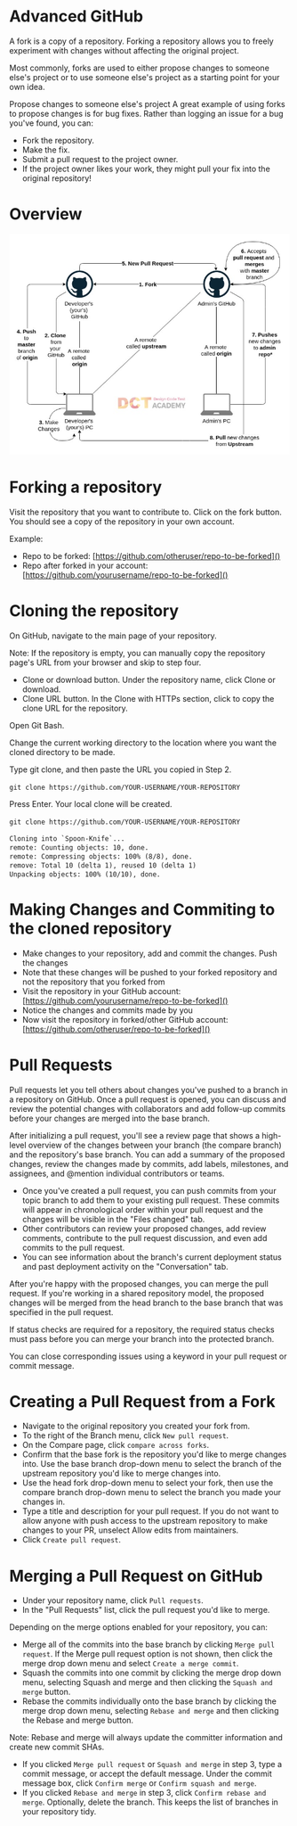 # Advanced GitHub

A fork is a copy of a repository. Forking a repository allows you to freely experiment with changes without affecting the original project.

Most commonly, forks are used to either propose changes to someone else's project or to use someone else's project as a starting point for your own idea.

Propose changes to someone else's project
A great example of using forks to propose changes is for bug fixes. Rather than logging an issue for a bug you've found, you can:

* Fork the repository.
* Make the fix.
* Submit a pull request to the project owner.
* If the project owner likes your work, they might pull your fix into the original repository!

# Overview

![alt text](github.jpg)

# Forking a repository

Visit the repository that you want to contribute to. Click on the fork button. You should see a copy of the repository in your own account.

Example:
* Repo to be forked: [https://github.com/otheruser/repo-to-be-forked]()
* Repo after forked in your account: [https://github.com/yourusername/repo-to-be-forked]()

# Cloning the repository

On GitHub, navigate to the main page of your repository.

Note: If the repository is empty, you can manually copy the repository page's URL from your browser and skip to step four.

* Clone or download button. Under the repository name, click Clone or download.
* Clone URL button. In the Clone with HTTPs section, click to copy the clone URL for the repository.

Open Git Bash.

Change the current working directory to the location where you want the cloned directory to be made.

Type git clone, and then paste the URL you copied in Step 2.

```git clone https://github.com/YOUR-USERNAME/YOUR-REPOSITORY```

Press Enter. Your local clone will be created.

```git clone https://github.com/YOUR-USERNAME/YOUR-REPOSITORY```

```
Cloning into `Spoon-Knife`...
remote: Counting objects: 10, done.
remote: Compressing objects: 100% (8/8), done.
remove: Total 10 (delta 1), reused 10 (delta 1)
Unpacking objects: 100% (10/10), done.
```

# Making Changes and Commiting to the cloned repository

* Make changes to your repository, add and commit the changes. Push the changes
* Note that these changes will be pushed to your forked repository and not the repository that you forked from
* Visit the repository in your GitHub account: [https://github.com/yourusername/repo-to-be-forked]()
* Notice the changes and commits made by you
* Now visit the repository in forked/other GitHub account: [https://github.com/otheruser/repo-to-be-forked]()

# Pull Requests

Pull requests let you tell others about changes you've pushed to a branch in a repository on GitHub. Once a pull request is opened, you can discuss and review the potential changes with collaborators and add follow-up commits before your changes are merged into the base branch.

After initializing a pull request, you'll see a review page that shows a high-level overview of the changes between your branch (the compare branch) and the repository's base branch. You can add a summary of the proposed changes, review the changes made by commits, add labels, milestones, and assignees, and @mention individual contributors or teams.

* Once you've created a pull request, you can push commits from your topic branch to add them to your existing pull request. These commits will appear in chronological order within your pull request and the changes will be visible in the "Files changed" tab.
* Other contributors can review your proposed changes, add review comments, contribute to the pull request discussion, and even add commits to the pull request.
* You can see information about the branch's current deployment status and past deployment activity on the "Conversation" tab.

After you're happy with the proposed changes, you can merge the pull request. If you're working in a shared repository model, the proposed changes will be merged from the head branch to the base branch that was specified in the pull request.

If status checks are required for a repository, the required status checks must pass before you can merge your branch into the protected branch.

You can close corresponding issues using a keyword in your pull request or commit message. 

# Creating a Pull Request from a Fork

* Navigate to the original repository you created your fork from.
* To the right of the Branch menu, click ```New pull request```.
* On the Compare page, click ```compare across forks```.
* Confirm that the base fork is the repository you'd like to merge  changes into. Use the base branch drop-down menu to select the branch of the upstream repository you'd like to merge changes into.
* Use the head fork drop-down menu to select your fork, then use the compare branch drop-down menu to select the branch you made your changes in.
* Type a title and description for your pull request. If you do not want to allow anyone with push access to the upstream repository to make changes to your PR, unselect Allow edits from maintainers.
* Click ```Create pull request```.

# Merging a Pull Request on GitHub

* Under your repository name, click ```Pull requests```.
* In the "Pull Requests" list, click the pull request you'd like to merge.

Depending on the merge options enabled for your repository, you can:

* Merge all of the commits into the base branch by clicking ```Merge pull request```. If the Merge pull request option is not shown, then click the merge drop down menu and select ```Create a merge commit```.
* Squash the commits into one commit by clicking the merge drop down menu, selecting Squash and merge and then clicking the ```Squash and merge``` button.
* Rebase the commits individually onto the base branch by clicking the merge drop down menu, selecting ```Rebase and merge``` and then clicking the Rebase and merge button.

Note: Rebase and merge will always update the committer information and create new commit SHAs.

* If you clicked ```Merge pull request``` or ```Squash and merge``` in step 3, type a commit message, or accept the default message. Under the commit message box, click ```Confirm merge``` or ```Confirm squash and merge```.
* If you clicked ```Rebase and merge``` in step 3, click ```Confirm rebase and merge```. Optionally, delete the branch. This keeps the list of branches in your repository tidy.